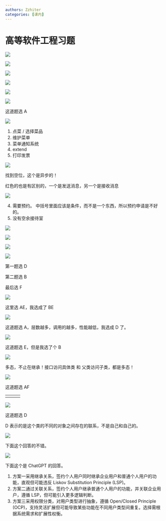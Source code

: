 ```yaml
---
authors: Zzhiter
categories: [课内]
---
```


# 高等软件工程习题

![](/images/YrgWbi08Go6QRExPN67cNtdDnGb.png)

![](/images/NKrGbMrADon3h8xqlOJcLogJnHb.png)

![](/images/E7fSbsGAyo5Gq6xnMqqciU1Tn6c.png)

![](/images/Wp8fbPv9koqJ6Gxokymccs1HnBc.png)

![](/images/PaKDbOmXhoLhBAx5OsqcGMtenxe.png)

![](/images/BiwwbO84BoC7XJx6BFEcNrYHnNc.png)

这道题选 A

![](/images/Ekpab3tmcopQoSxCF7PcUuKknHb.png)

1. 点菜 / 选择菜品
2. 维护菜单
3. 菜单通知系统
4. extend
5. 打印发票

![](/images/My3ob0LSjoVTuTx3YMycT16yntO.png)

找到空位，这个是异步的！

红色的也是有区别的，一个是发送消息，另一个是接收消息

![](/images/DTSCbOazOouczKxqmr4cSk2Gnqe.png)

4. 需要预约。  中括号里面应该是条件，而不是一个东西，所以预约申请是不好的。
5. 没有空余接待室

![](/images/VjdObqpFUolv9wxx2sAcSTS8nse.png)

![](/images/J5XDb7a2MofJylxQWJMcIMlwnKe.png)

![](/images/DGqTbBinLo4w3QxrbuqcyhkjnOd.png)

![](/images/E72ob3nVYowGsExBFTpcPP0hn7e.png)

第一题选 D

第二题选 B

最后选 F

![](/images/V6jGbkvBoomWYrxlGYRcYPpjnie.png)

这里选 AE，我选成了 BE

![](/images/ZjOibJDpKoFUYExn42QcsxLpnWd.png)

这道题选 A，层数越多，调用的越多，性能越低，我选成 D 了。

![](/images/HxT7brd74o3S0qxP5V7cJDN7nwh.png)

这道题选 E，但是我选了个 B

![](/images/BvSkb1jloo1y4fxoz2AcPX54nyc.png)

多态，不止在继承！接口访问具体类 和 父类访问子类，都是多态！

![](/images/Qjlwb3dChozYV6xh8PMcIfQRnkb.png)

这道题选 AF

|  |  |  |
| - | - | - |
|  |  |  |

![](/images/Lvr5bs0nsoHS6Uxx4dgciaCJnbf.png)

这道题选 D

D 表示的是这个类的不同的对象之间存在的联系，不是自己和自己的。

![](/images/VswkbxRP0oeeAxxB43BcXfdBnTf.png)

下面这个回答的不错。

![](/images/KOlDbL2Z2ozncOxgf78csVXXnFb.png)

下面这个是 ChatGPT 的回答。

1. 方案一采用继承关系，签约个人用户同时继承企业用户和普通个人用户的功能，直观但可能违反 Liskov Substitution Principle (LSP)。
2. 方案二通过关联关系，签约个人用户继承普通个人用户的功能，并关联企业用户，遵循 LSP，但可能引入更多逻辑判断。
3. 方案三采用权限分类，对用户类型进行抽象，遵循 Open/Closed Principle (OCP)，支持灵活扩展但可能导致某些功能在不同用户类型间重复。选择需根据系统需求和扩展性权衡。
